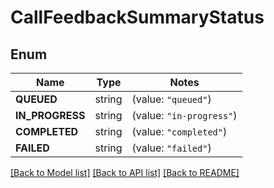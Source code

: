 # CallFeedbackSummaryStatus

## Enum

Name | Type | Notes
------------ | ------------- | -------------
**QUEUED** | string | (value: `"queued"`)
**IN_PROGRESS** | string | (value: `"in-progress"`)
**COMPLETED** | string | (value: `"completed"`)
**FAILED** | string | (value: `"failed"`)


[[Back to Model list]](../README.md#documentation-for-models) [[Back to API list]](../README.md#documentation-for-api-endpoints) [[Back to README]](../README.md)



